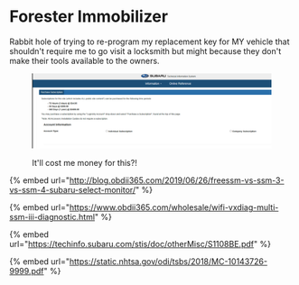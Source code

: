 # Forester Immobilizer

Rabbit hole of trying to re-program my replacement key for MY vehicle that shouldn't require me to go visit a locksmith but might because they don't make their tools available to the owners.

<figure><img src="../../../.gitbook/assets/image%20(689).png" alt=""><figcaption><p>It'll cost me money for this?!</p></figcaption></figure>

{% embed url="http://blog.obdii365.com/2019/06/26/freessm-vs-ssm-3-vs-ssm-4-subaru-select-monitor/" %}

{% embed url="https://www.obdii365.com/wholesale/wifi-vxdiag-multi-ssm-iii-diagnostic.html" %}

{% embed url="https://techinfo.subaru.com/stis/doc/otherMisc/S1108BE.pdf" %}

{% embed url="https://static.nhtsa.gov/odi/tsbs/2018/MC-10143726-9999.pdf" %}

